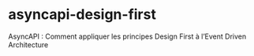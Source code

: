 # asyncapi-design-first
AsyncAPI : Comment appliquer les principes Design First à l’Event Driven Architecture
